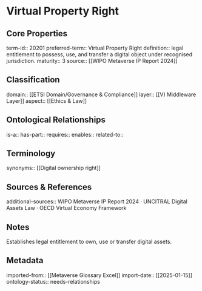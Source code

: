 # Virtual Property Right

## Core Properties
term-id:: 20201
preferred-term:: Virtual Property Right
definition:: legal entitlement to possess, use, and transfer a digital object under recognised jurisdiction.
maturity:: 3
source:: [[WIPO Metaverse IP Report 2024]]

## Classification
domain:: [[ETSI Domain/Governance & Compliance]]
layer:: [[V) Middleware Layer]]
aspect:: [[Ethics & Law]]

## Ontological Relationships
is-a:: 
has-part:: 
requires:: 
enables:: 
related-to:: 

## Terminology
synonyms:: [[Digital ownership right]]

## Sources & References
additional-sources:: WIPO Metaverse IP Report 2024 · UNCITRAL Digital Assets Law · OECD Virtual Economy Framework

## Notes
Establishes legal entitlement to own, use or transfer digital assets.

## Metadata
imported-from:: [[Metaverse Glossary Excel]]
import-date:: [[2025-01-15]]
ontology-status:: needs-relationships